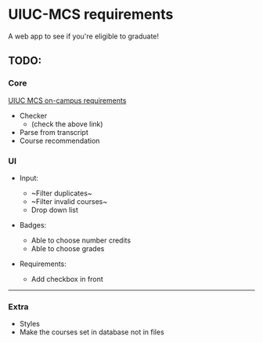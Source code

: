 # UIUC-MCS requirements
A web app to see if you're eligible to graduate!

## TODO:
### Core
[UIUC MCS on-campus requirements](https://cs.illinois.edu/academics/graduate/professional-mcs/campus-master-computer-science)
- Checker
  - (check the above link)
- Parse from transcript
- Course recommendation
### UI
- Input:
  - ~Filter duplicates~
  - ~Filter invalid courses~
  - Drop down list
- Badges:
  - Able to choose number credits 
  - Able to choose grades
  
- Requirements:
  - Add checkbox in front
---
### Extra
- Styles
- Make the courses set in database not in files